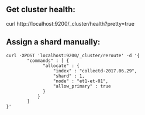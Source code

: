 Get cluster health:
-------------------

curl http://localhost:9200/_cluster/health?pretty=true


Assign a shard manually:
------------------------

```
curl -XPOST 'localhost:9200/_cluster/reroute' -d '{
        "commands" : [ {
              "allocate" : {
                  "index" : "collectd-2017.06.29",
                  "shard" : 1,
                  "node" : "et1-et-01",
                  "allow_primary" : true
              }
            }
        ]
}'
```
